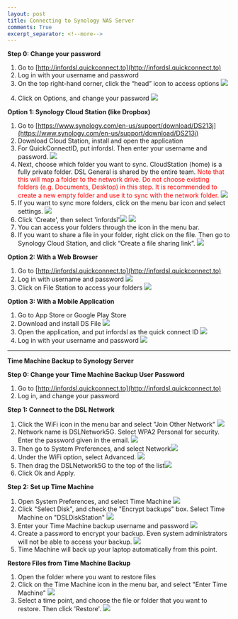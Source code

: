 ```yaml
---
layout: post
title: Connecting to Synology NAS Server
comments: True
excerpt_separator: <!--more-->
---
```


 **Step 0: Change your password**

1. Go to [http://infordsl.quickconnect.to](http://infordsl.quickconnect.to)
2. Log in with your username and password
3. On the top right-hand corner, click the “head” icon to access options ![](/assets/nas1.png)
 
 <!--more-->
 
4. Click on Options, and change your password ![](/assets/nas2.png)

**Option 1: Synology Cloud Station (like Dropbox)**

1. Go to [https://www.synology.com/en-us/support/download/DS213j](https://www.synology.com/en-us/support/download/DS213j)
2. Download Cloud Station, install and open the application
3. For QuickConnectID, put infordsl. Then enter your username and password. ![](/assets/nas3.png)
4. Next, choose which folder you want to sync. CloudStation (home) is a fully private folder. DSL General is shared by the entire team. <font color='red'>Note that this will map a folder to the network drive. Do not choose existing folders (e.g. Documents, Desktop) in this step. It is recommended to create a new empty folder and use it to sync with the network folder. </font> ![](/assets/nas4.png)
5. If you want to sync more folders, click on the menu bar icon and select settings. ![](/assets/nas5.png)
6. Click 'Create', then select 'infordsl'![](/assets/nas6.png) ![](/assets/nas7.png)
7. You can access your folders through the icon in the menu bar.
8. If you want to share a file in your folder, right click on the file. Then go to Synology Cloud Station, and click “Create a file sharing link”. 
![](/assets/nas8.png)

**Option 2: With a Web Browser**

1. Go to [http://infordsl.quickconnect.to](http://infordsl.quickconnect.to)
2. Log in with username and password
  ![](/assets/nas9.png)
3. Click on File Station to access your folders
![](/assets/nas10.png)

**Option 3: With a Mobile Application**

1. Go to App Store or Google Play Store
2. Download and install DS File
 ![](/assets/nas11.PNG)
3. Open the application, and put infordsl as the quick connect ID ![](/assets/nas12.PNG)
4. Log in with your username and password
![](/assets/nas13.PNG)

*****
**Time Machine Backup to Synology Server**

**Step 0: Change your Time Machine Backup User Password**

1. Go to [http://infordsl.quickconnect.to](http://infordsl.quickconnect.to)
2. Log in, and change your password

**Step 1: Connect to the DSL Network**

1. Click the WiFi icon in the menu bar and select "Join Other Network" ![](/assets/nas14.png)
2. Network name is DSLNetwork5G. Select WPA2 Personal for security. Enter the password given in the email.
![](/assets/nas15.png)
3. Then go to System Preferences, and select Network![](/assets/nas16.png)
4. Under the WiFi option, select Advanced. ![](/assets/nas17.png)
5. Then drag the DSLNetwork5G to the top of the list![](/assets/nas18.png)
6. Click Ok and Apply.

**Step 2: Set up Time Machine**

1. Open System Preferences, and select Time Machine
![](/assets/nas19.png)
2. Click "Select Disk", and check the "Encrypt backups" box. Select Time Machine on "DSLDiskStation" ![](/assets/nas20.png)
3. Enter your Time Machine backup username and password
![](/assets/nas21.png)
4. Create a password to encrypt your backup. Even system administrators will not be able to access your backup. ![](/assets/nas22.png)
5. Time Machine will back up your laptop automatically from this point.

**Restore Files from Time Machine Backup**

1. Open the folder where you want to restore files
2. Click on the Time Machine icon in the menu bar, and select "Enter Time Machine" ![](/assets/nas23.png)
3. Select a time point, and choose the file or folder that you want to restore. Then click 'Restore'.
![](/assets/nas24.png)

